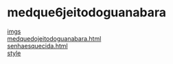 # medque6jeitodoguanabara 
<a href='https://gabrielryanft.github.io/learning/cursoemvideo/htmlecss/css/medque/medque6jeitodoguanabara/imgs/' target='_blank' rel='next'>imgs</a><br/>
<a href='https://gabrielryanft.github.io/learning/cursoemvideo/htmlecss/css/medque/medque6jeitodoguanabara/medquedojeitodoguanabara.html/' target='_blank' rel='next'>medquedojeitodoguanabara.html</a><br/>
<a href='https://gabrielryanft.github.io/learning/cursoemvideo/htmlecss/css/medque/medque6jeitodoguanabara/senhaesquecida.html/' target='_blank' rel='next'>senhaesquecida.html</a><br/>
<a href='https://gabrielryanft.github.io/learning/cursoemvideo/htmlecss/css/medque/medque6jeitodoguanabara/style/' target='_blank' rel='next'>style</a><br/>
